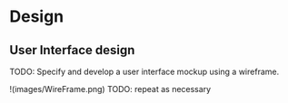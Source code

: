 # Design

## User Interface design
TODO: Specify and develop a user interface mockup using a wireframe.

!(images/WireFrame.png)
TODO: repeat as necessary
